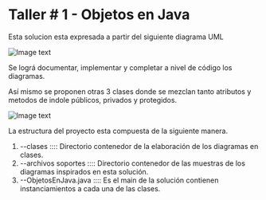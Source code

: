 # Taller # 1 - Objetos en Java


Esta solucion esta expresada a partir del siguiente diagrama UML

![Image text](https://cdn.talentlms.com/sofkauniversity/1643769159_Cantera%20Nivel%202%20-%20Taller%201.drawio.png?Policy=eyJTdGF0ZW1lbnQiOlt7IlJlc291cmNlIjoiaHR0cHM6XC9cL2Nkbi50YWxlbnRsbXMuY29tXC9zb2ZrYXVuaXZlcnNpdHlcLzE2NDM3NjkxNTlfQ2FudGVyYSUyME5pdmVsJTIwMiUyMC0lMjBUYWxsZXIlMjAxLmRyYXdpby5wbmciLCJDb25kaXRpb24iOnsiRGF0ZUxlc3NUaGFuIjp7IkFXUzpFcG9jaFRpbWUiOjE2NjM1NDU2MDB9fX1dfQ__&Signature=ctp%2FUEnpmS3sUki6wOddZJ7ycYEsi3sfVqArGYnYtOlkpsiAxKNA-2mNG7gIMOZooD5AI7m2hCsXXEhTsF4YDBi1jk2vNLmIeJbi7WETuJ2KdT5EoeZlzyP8y%2FluUHJg4%2Fg8u1xI6lOw2cRtfINvv0ZwpHMoW0YDKvYlFOTigunGokTx0xluITPoaPvfhT9VMu5XRnEpQaQ-lQzDNw0Sqj%2FbIVLDojuV0RV4wwbj14A0jvAdYqpQCxXuoC7IXIh0WMMR4SEtSDcg1yjD-kSkxIWhcThFWzVl-CpDF-RELvV2ElrTcqC5GNXMKfeCgowLzmM%2FDLKtKYb%2FxmM6u84DUA__&Key-Pair-Id=APKAJDCWVQTW4P3KI3XA)

Se lográ documentar, implementar y completar a nivel de código los diagramas.

Así mismo se proponen otras 3 clases donde se mezclan tanto atributos y metodos de indole públicos, privados y protegidos.

![Image text](https://cdn.talentlms.com/sofkauniversity/1643769159_Cantera%20Nivel%202%20-%20Taller%201.drawio.png?Policy=eyJTdGF0ZW1lbnQiOlt7IlJlc291cmNlIjoiaHR0cHM6XC9cL2Nkbi50YWxlbnRsbXMuY29tXC9zb2ZrYXVuaXZlcnNpdHlcLzE2NDM3NjkxNTlfQ2FudGVyYSUyME5pdmVsJTIwMiUyMC0lMjBUYWxsZXIlMjAxLmRyYXdpby5wbmciLCJDb25kaXRpb24iOnsiRGF0ZUxlc3NUaGFuIjp7IkFXUzpFcG9jaFRpbWUiOjE2NjM1NDU2MDB9fX1dfQ__&Signature=ctp%2FUEnpmS3sUki6wOddZJ7ycYEsi3sfVqArGYnYtOlkpsiAxKNA-2mNG7gIMOZooD5AI7m2hCsXXEhTsF4YDBi1jk2vNLmIeJbi7WETuJ2KdT5EoeZlzyP8y%2FluUHJg4%2Fg8u1xI6lOw2cRtfINvv0ZwpHMoW0YDKvYlFOTigunGokTx0xluITPoaPvfhT9VMu5XRnEpQaQ-lQzDNw0Sqj%2FbIVLDojuV0RV4wwbj14A0jvAdYqpQCxXuoC7IXIh0WMMR4SEtSDcg1yjD-kSkxIWhcThFWzVl-CpDF-RELvV2ElrTcqC5GNXMKfeCgowLzmM%2FDLKtKYb%2FxmM6u84DUA__&Key-Pair-Id=APKAJDCWVQTW4P3KI3XA)

La estructura del proyecto esta compuesta de la siguiente manera.

1. --clases :::: Directorio contenedor de la elaboración de los diagramas en clases.
2. --archivos soportes :::: Directorio contenedor de las muestras de los diagramas inspirados en esta solución.
3. --ObjetosEnJava.java :::: Es el main de la solución contienen instanciamientos a cada una de las clases.
